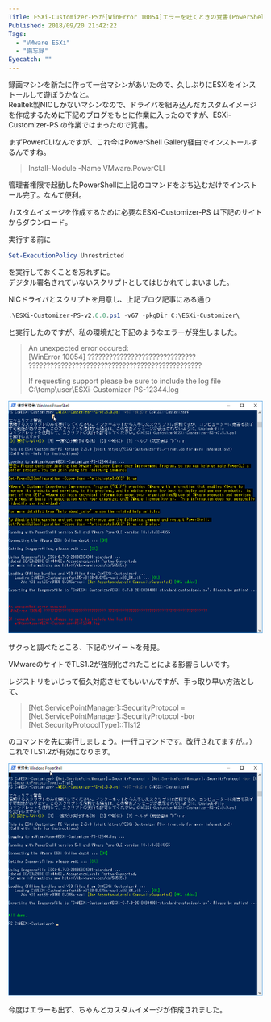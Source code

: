 ```yaml
---
Title: ESXi-Customizer-PSが[WinError 10054]エラーを吐くときの覚書(PowerShellでTLS1.2を有効化する方法)
Published: 2018/09/20 21:42:22
Tags:
  - "VMware ESXi"
  - "備忘録"
Eyecatch: ""
---
```

録画マシンを新たに作って一台マシンがあいたので、久しぶりにESXiをインストールして遊ぼうかなと。  
Realtek製NICしかないマシンなので、ドライバを組み込んだカスタムイメージを作成するために下記のブログをもとに作業に入ったのですが、ESXi-Customizer-PS の作業ではまったので覚書。  

<?# OEmbed "https://tech-mmmm.blogspot.com/2018/05/realteknicesxi-67.html" /?>

まずPowerCLIなんですが、これ今はPowerShell Gallery経由でインストールするんですね。  


> Install-Module -Name VMware.PowerCLI   

管理者権限で起動したPowerShellに上記のコマンドをぶち込むだけでインストール完了。なんて便利。  

カスタムイメージを作成するために必要なESXi-Customizer-PS は下記のサイトからダウンロード。  

<?# OEmbed "s://www.v-front.de/p/esxi-customizer-ps.html" /?>

実行する前に  

```powershell
Set-ExecutionPolicy Unrestricted  
```

を実行しておくことを忘れずに。  
デジタル署名されていないスクリプトとしてはじかれてしまいました。  

NICドライバとスクリプトを用意し、上記ブログ記事にある通り  

```powershell
.\ESXi-Customizer-PS-v2.6.0.ps1 -v67 -pkgDir C:\ESXi-Customizer\  
```

と実行したのですが、私の環境だと下記のようなエラーが発生しました。  

> An unexpected error occured:  
> [WinError 10054] ?????????????????????????????? ????????????????????????????????????????????????  
>   
> If requesting support please be sure to include the log file  
>    C:\temp\user\ESXi-Customizer-PS-12344.log  

![](20180920213329.png)   

ザクっと調べたところ、下記のツイートを発見。  

<?# Twitter 998868087586934785 /?>

VMwareのサイトでTLS1.2が強制化されたことによる影響らしいです。  

レジストリをいじって恒久対応させてもいいんですが、手っ取り早い方法として、  

> [Net.ServicePointManager]::SecurityProtocol = [Net.ServicePointManager]::SecurityProtocol -bor [Net.SecurityProtocolType]::Tls12   

のコマンドを先に実行しましょう。(一行コマンドです。改行されてますが。。）  
これでTLS1.2が有効になります。  

<?# OEmbed "https://blog.shibata.tech/entry/2018/04/30/184744" /?>


![](20180920213924.png) 

今度はエラーも出ず、ちゃんとカスタムイメージが作成されました。  


